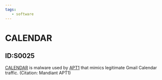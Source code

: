 ```yaml
---
tags:
   - software
---
```

# CALENDAR
## ID:S0025
[CALENDAR](software/S0025) is malware used by [APT1](groups/G0006) that mimics legitimate Gmail Calendar traffic. (Citation: Mandiant APT1)
